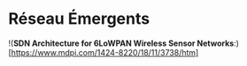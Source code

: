 # Réseau Émergents

!(**SDN Architecture for 6LoWPAN Wireless Sensor Networks**:)[https://www.mdpi.com/1424-8220/18/11/3738/htm]

